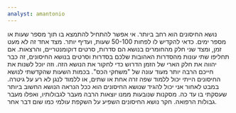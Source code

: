 ```yaml
---
analyst: amantonio
---
```


נושא החיסונים הוא רחב ביותר. אי אפשר להתחיל להתמצא בו תוך מספר שעות או מספר ימים. כדאי להקדיש לו לפחות 50-100 שעות, ועדיף יותר. מצד אחד זה לא מעט זמן, ומצד שני חלק מהחומרים בנושא הם סדרות, סרטים דוקומנטריים, והרצאות. אם תחליפו שתי עונות מהסדרות האהובות שלכם בסדרות וסרטים בנושא החיסונים, זה כבר יהווה את חלק הארי של הזמן הדרוש כדי לחקור את הנושא הזה. וזה יוכל לשנות את חייכם הרבה יותר מעוד עונה של "משחקי הכס".
בכמות השעות שהקדשתי לנושא החיסונים הייתי יכול ללמוד שפה זרה אחת או שתים, או ללמוד לנגן לא רע על גיטרה. במבט לאחור אני יכול להגיד שנושא החיסונים הוא ככל הנראה הנושא החשוב ביותר שעסקתי בו עד כה. מסקנות שנובעות ממנו יוצאות הרבה מעבר לגבולותיו, ואפלו מעבר גבולות הרפואה. חקר נושא החיסונים השפיע על השקפת עולמי כמו שום דבר אחר.
